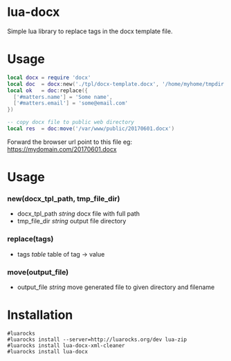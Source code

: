 # lua-docx
Simple lua library to replace tags in the docx template file.


# Usage

```lua
local docx = require 'docx'
local doc  = docx:new('./tpl/docx-template.docx', '/home/myhome/tmpdir')
local ok   = doc:replace({ 
  ['#matters.name'] = 'Some name',
  ['#matters.email'] = 'some@email.com'
})

-- copy docx file to public web directory
local res  = doc:move('/var/www/public/20170601.docx')

```

Forward the browser url point to this file eg: https://mydomain.com/20170601.docx

# Usage

### new(docx\_tpl\_path, tmp\_file\_dir)
- docx\_tpl\_path _string_ docx file with full path 
- tmp\_file\_dir _string_ output file directory

### replace(tags)
- tags _table_ table of tag -> value

### move(output\_file)
- output\_file _string_ move generated file to given directory and filename


# Installation

```
#luarocks 
#luarocks install --server=http://luarocks.org/dev lua-zip
#luarocks install lua-docx-xml-cleaner
#luarocks install lua-docx

```
